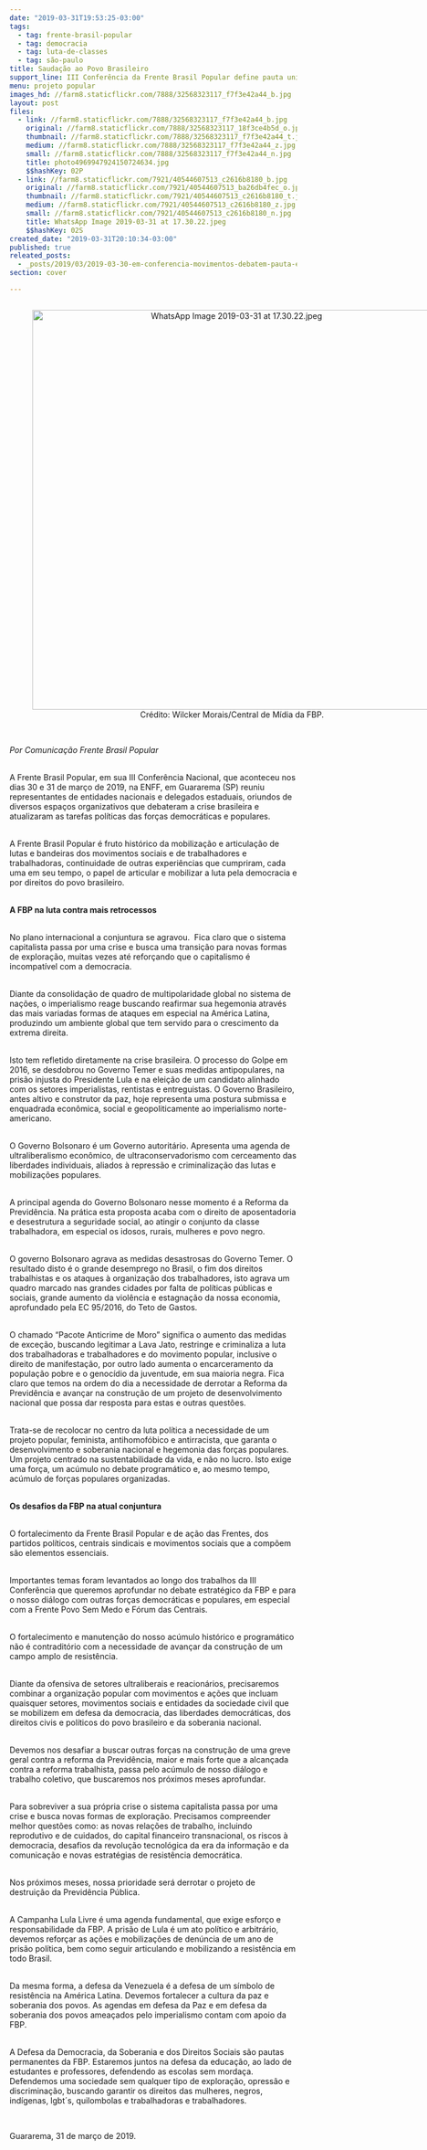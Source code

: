 ```yaml
---
date: "2019-03-31T19:53:25-03:00"
tags:
  - tag: frente-brasil-popular
  - tag: democracia
  - tag: luta-de-classes
  - tag: são-paulo
title: Saudação ao Povo Brasileiro
support_line: III Conferência da Frente Brasil Popular define pauta unificada dos movimentos sociais
menu: projeto popular
images_hd: //farm8.staticflickr.com/7888/32568323117_f7f3e42a44_b.jpg
layout: post
files:
  - link: //farm8.staticflickr.com/7888/32568323117_f7f3e42a44_b.jpg
    original: //farm8.staticflickr.com/7888/32568323117_18f3ce4b5d_o.jpg
    thumbnail: //farm8.staticflickr.com/7888/32568323117_f7f3e42a44_t.jpg
    medium: //farm8.staticflickr.com/7888/32568323117_f7f3e42a44_z.jpg
    small: //farm8.staticflickr.com/7888/32568323117_f7f3e42a44_n.jpg
    title: photo4969947924150724634.jpg
    $$hashKey: 02P
  - link: //farm8.staticflickr.com/7921/40544607513_c2616b8180_b.jpg
    original: //farm8.staticflickr.com/7921/40544607513_ba26db4fec_o.jpg
    thumbnail: //farm8.staticflickr.com/7921/40544607513_c2616b8180_t.jpg
    medium: //farm8.staticflickr.com/7921/40544607513_c2616b8180_z.jpg
    small: //farm8.staticflickr.com/7921/40544607513_c2616b8180_n.jpg
    title: WhatsApp Image 2019-03-31 at 17.30.22.jpeg
    $$hashKey: 02S
created_date: "2019-03-31T20:10:34-03:00"
published: true
releated_posts:
  - _posts/2019/03/2019-03-30-em-conferencia-movimentos-debatem-pauta-e-repensam-atuacao-em-novo-ciclo-politico.md
section: cover

---
```

<div style="text-align:center">
<figure class="image" style="display:inline-block"><img alt="WhatsApp Image 2019-03-31 at 17.30.22.jpeg" height="700" src="//farm8.staticflickr.com/7921/40544607513_c2616b8180_b.jpg" width="700" />
<figcaption>Cr&eacute;dito: Wilcker Morais/Central de M&iacute;dia da FBP.</figcaption>
</figure>
</div>

<p><br />
<em>Por Comunica&ccedil;&atilde;o Frente Brasil Popular</em><br />
&nbsp;</p>

<p>A Frente Brasil Popular, em sua III Confer&ecirc;ncia Nacional, que aconteceu nos dias 30 e 31 de mar&ccedil;o de 2019, na ENFF, em Guararema (SP) reuniu representantes de entidades nacionais e delegados estaduais, oriundos de diversos espa&ccedil;os organizativos que debateram a crise brasileira e atualizaram as tarefas pol&iacute;ticas das for&ccedil;as democr&aacute;ticas e populares.<br />
&nbsp;</p>

<p>A Frente Brasil Popular &eacute; fruto hist&oacute;rico da mobiliza&ccedil;&atilde;o e articula&ccedil;&atilde;o de lutas e bandeiras dos movimentos sociais e de trabalhadores e trabalhadoras, continuidade de outras experi&ecirc;ncias que cumpriram, cada uma em seu tempo, o papel de articular e mobilizar a luta pela democracia e por direitos do povo brasileiro.<br />
&nbsp;</p>

<p><strong>A FBP na luta contra mais retrocessos</strong><br />
&nbsp;</p>

<p>No plano internacional a conjuntura se agravou.&nbsp; Fica claro que o sistema capitalista passa por uma crise e busca uma transi&ccedil;&atilde;o para novas formas de explora&ccedil;&atilde;o, muitas vezes at&eacute; refor&ccedil;ando que o capitalismo &eacute; incompat&iacute;vel com a democracia.</p>

<p><br />
Diante da consolida&ccedil;&atilde;o de quadro de multipolaridade global no sistema de na&ccedil;&otilde;es, o imperialismo reage buscando reafirmar sua hegemonia atrav&eacute;s das mais variadas formas de ataques em especial na Am&eacute;rica Latina, produzindo um ambiente global que tem servido para o crescimento da extrema direita.&nbsp;</p>

<p><br />
Isto tem refletido diretamente na crise brasileira. O processo do Golpe em 2016, se desdobrou no Governo Temer e suas medidas antipopulares, na pris&atilde;o injusta do Presidente Lula e na elei&ccedil;&atilde;o de um candidato alinhado com os setores imperialistas, rentistas e entreguistas. O Governo Brasileiro, antes altivo e construtor da paz, hoje representa uma postura submissa e enquadrada econ&ocirc;mica, social e geopoliticamente ao imperialismo norte-americano.</p>

<p><br />
O Governo Bolsonaro &eacute; um Governo autorit&aacute;rio. Apresenta uma agenda de ultraliberalismo econ&ocirc;mico, de ultraconservadorismo com cerceamento das liberdades individuais, aliados &agrave; repress&atilde;o e criminaliza&ccedil;&atilde;o das lutas e mobiliza&ccedil;&otilde;es populares.</p>

<p><br />
A principal agenda do Governo Bolsonaro nesse momento &eacute; a Reforma da Previd&ecirc;ncia. Na pr&aacute;tica esta proposta acaba com o direito de aposentadoria e desestrutura a seguridade social, ao atingir o conjunto da classe trabalhadora, em especial os idosos, rurais, mulheres e povo negro.</p>

<p><br />
O governo Bolsonaro agrava as medidas desastrosas do Governo Temer. O resultado disto &eacute; o grande desemprego no Brasil, o fim dos direitos trabalhistas e os ataques &agrave; organiza&ccedil;&atilde;o dos trabalhadores, isto agrava um quadro marcado nas grandes cidades por falta de pol&iacute;ticas p&uacute;blicas e sociais, grande aumento da viol&ecirc;ncia e estagna&ccedil;&atilde;o da nossa economia, aprofundado pela EC 95/2016, do Teto de Gastos.</p>

<p><br />
O chamado &ldquo;Pacote Anticrime de Moro&rdquo; significa o aumento das medidas de exce&ccedil;&atilde;o, buscando legitimar a Lava Jato, restringe e criminaliza a luta dos trabalhadoras e trabalhadores e do movimento popular, inclusive o direito de manifesta&ccedil;&atilde;o, por outro lado aumenta o encarceramento da popula&ccedil;&atilde;o pobre e o genoc&iacute;dio da juventude, em sua maioria negra. Fica claro que temos na ordem do dia a necessidade de derrotar a Reforma da Previd&ecirc;ncia e avan&ccedil;ar na constru&ccedil;&atilde;o de um projeto de desenvolvimento nacional que possa dar resposta para estas e outras quest&otilde;es.</p>

<p><br />
Trata-se de recolocar no centro da luta pol&iacute;tica a necessidade de um projeto popular, feminista, antihomof&oacute;bico e antirracista, que garanta o desenvolvimento e soberania nacional e hegemonia das for&ccedil;as populares. Um projeto centrado na sustentabilidade da vida, e n&atilde;o no lucro. Isto exige uma for&ccedil;a, um ac&uacute;mulo no debate program&aacute;tico e, ao mesmo tempo, ac&uacute;mulo de for&ccedil;as populares organizadas.</p>

<p><br />
<strong>Os desafios da FBP na atual conjuntura</strong></p>

<p><br />
O fortalecimento da Frente Brasil Popular e de a&ccedil;&atilde;o das Frentes, dos partidos pol&iacute;ticos, centrais sindicais e movimentos sociais que a comp&otilde;em s&atilde;o elementos essenciais.</p>

<p><br />
Importantes temas foram levantados ao longo dos trabalhos da III Confer&ecirc;ncia que queremos aprofundar no debate estrat&eacute;gico da FBP e para o nosso di&aacute;logo com outras for&ccedil;as democr&aacute;ticas e populares, em especial com a Frente Povo Sem Medo e F&oacute;rum das Centrais.</p>

<p><br />
O fortalecimento e manuten&ccedil;&atilde;o do nosso ac&uacute;mulo hist&oacute;rico e program&aacute;tico n&atilde;o &eacute; contradit&oacute;rio com a necessidade de avan&ccedil;ar da constru&ccedil;&atilde;o de um campo amplo de resist&ecirc;ncia.</p>

<p><br />
Diante da ofensiva de setores ultraliberais e reacion&aacute;rios, precisaremos combinar a organiza&ccedil;&atilde;o popular com movimentos e a&ccedil;&otilde;es que incluam quaisquer setores, movimentos sociais e entidades da sociedade civil que se mobilizem em defesa da democracia, das liberdades democr&aacute;ticas, dos direitos civis e pol&iacute;ticos do povo brasileiro e da soberania nacional.</p>

<p><br />
Devemos nos desafiar a buscar outras for&ccedil;as na constru&ccedil;&atilde;o de uma greve geral contra a reforma da Previd&ecirc;ncia, maior e mais forte que a alcan&ccedil;ada contra a reforma trabalhista, passa pelo ac&uacute;mulo de nosso di&aacute;logo e trabalho coletivo, que buscaremos nos pr&oacute;ximos meses aprofundar.</p>

<p><br />
Para sobreviver a sua pr&oacute;pria crise o sistema capitalista passa por uma crise e busca novas formas de explora&ccedil;&atilde;o. Precisamos compreender melhor quest&otilde;es como: as novas rela&ccedil;&otilde;es de trabalho, incluindo reprodutivo e de cuidados, do capital financeiro transnacional, os riscos &agrave; democracia, desafios da revolu&ccedil;&atilde;o tecnol&oacute;gica da era da informa&ccedil;&atilde;o e da comunica&ccedil;&atilde;o e novas estrat&eacute;gias de resist&ecirc;ncia democr&aacute;tica.</p>

<p><br />
Nos pr&oacute;ximos meses, nossa prioridade ser&aacute; derrotar o projeto de destrui&ccedil;&atilde;o da Previd&ecirc;ncia P&uacute;blica.</p>

<p><br />
A Campanha Lula Livre &eacute; uma agenda fundamental, que exige esfor&ccedil;o e responsabilidade da FBP. A pris&atilde;o de Lula &eacute; um ato pol&iacute;tico e arbitr&aacute;rio, devemos refor&ccedil;ar as a&ccedil;&otilde;es e mobiliza&ccedil;&otilde;es de den&uacute;ncia de um ano de pris&atilde;o pol&iacute;tica, bem como seguir articulando e mobilizando a resist&ecirc;ncia em todo Brasil.</p>

<p><br />
Da mesma forma, a defesa da Venezuela &eacute; a defesa de um s&iacute;mbolo de resist&ecirc;ncia na Am&eacute;rica Latina. Devemos fortalecer a cultura da paz e soberania dos povos. As agendas em defesa da Paz e em defesa da soberania dos povos amea&ccedil;ados pelo imperialismo contam com apoio da FBP.</p>

<p><br />
A Defesa da Democracia, da Soberania e dos Direitos Sociais s&atilde;o pautas permanentes da FBP. Estaremos juntos na defesa da educa&ccedil;&atilde;o, ao lado de estudantes e professores, defendendo as escolas sem morda&ccedil;a. Defendemos uma sociedade sem qualquer tipo de explora&ccedil;&atilde;o, opress&atilde;o e discrimina&ccedil;&atilde;o, buscando garantir os direitos das mulheres, negros, ind&iacute;genas, lgbt&acute;s, quilombolas e trabalhadoras e trabalhadores.</p>

<p>&nbsp;</p>

<p>Guararema, 31 de mar&ccedil;o de 2019.</p>
